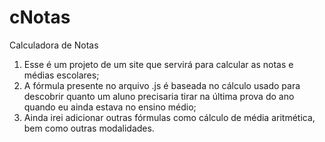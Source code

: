 # cNotas
Calculadora de Notas

1) Esse é um projeto de um site que servirá para calcular as notas e médias escolares;
2) A fórmula presente no arquivo .js é baseada no cálculo usado para descobrir quanto um aluno precisaria tirar na última prova do ano quando eu ainda estava no ensino médio;
3) Ainda irei adicionar outras fórmulas como cálculo de média aritmética, bem como outras modalidades.
